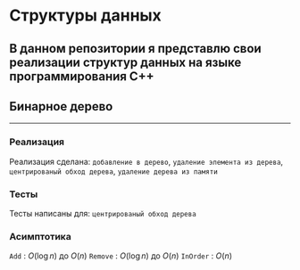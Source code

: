 # Структуры данных 
В данном репозитории я представлю свои реализации структур данных на языке программирования C++
----
## Бинарное дерево
----
### Реализация
Реализация сделана: `добавление в дерево`, `удаление элемента из дерева`, `центрированый обход дерева`, `удаление дерева из памяти`

### Тесты
Тесты написаны для: `центрированый обход дерева`

### Асимптотика
`Add` : $O(\log n)$ до $O(n)$
`Remove` : $O(\log n)$ до $O(n)$
`InOrder` : $O(n)$
